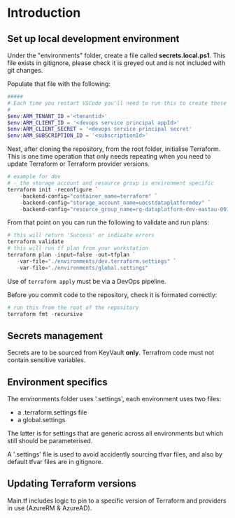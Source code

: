 # Introduction 

## Set up local development environment

Under the "environments" folder, create a file called **secrets.local.ps1**.  This file exists in gitignore, please check it is greyed out and is not included with git changes.

Populate that file with the following:

```Powershell
#####
# Each time you restart VSCode you'll need to run this to create these environment vars
#
$env:ARM_TENANT_ID ='<tenantid>'
$env:ARM_CLIENT_ID = '<devops service principal appId>'
$env:ARM_CLIENT_SECRET = '<devops service principal secret'
$env:ARM_SUBSCRIPTION_ID = '<subscriptionId>'
```

Next, after cloning the repository, from the root folder, initialise Terraform.  This is one time operation that only needs repeating when you need to update Terraform or Terraform provider versions.

```PowerShell
# example for dev
# - the storage account and resource group is environment specific
terraform init -reconfigure `
    -backend-config="container_name=terraform" `
    -backend-config="storage_account_name=uocstdataplatformdev" `
    -backend-config="resource_group_name=rg-dataplatform-dev-eastau-001"
```

From that point on you can run the following to validate and run plans:

```Powershell
# this will return 'Success' or indicate errors
terraform validate
# this will run tf plan from your workstation
terraform plan -input=false -out=tfplan `
   -var-file="./environments/dev.terraform.settings" `
   -var-file="./environments/global.settings"
```

Use of ```terraform apply``` must be via a DevOps pipeline.

Before you commit code to the repository, check it is formated correctly:

```Powershell
# run this from the root of the repository
terraform fmt -recursive 
```

## Secrets management

Secrets are to be sourced from KeyVault **only**.  Terrafrom code must not contain sensitive variables.


## Environment specifics

The environments folder uses '.settings', each environment uses two files:
* a <env>.terraform.settings file
* a global.settings

The latter is for settings that are generic across all environments but which still should be parameterised.

A '.settings' file is used to avoid accidently sourcing tfvar files, and also by default tfvar files are in gitignore.


## Updating Terraform versions

Main.tf includes logic to pin to a specific version of Terraform and providers in use (AzureRM & AzureAD).